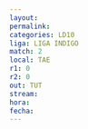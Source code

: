 ```yaml
---
layout: 
permalink: 
categories: LD10
liga: LIGA INDIGO
match: 2
local: TAE
r1: 0
r2: 0
out: TUT
stream: 
hora: 
fecha:
---
```

